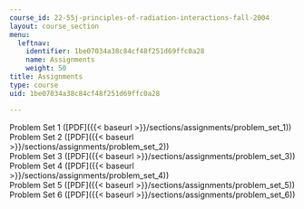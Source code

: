 ```yaml
---
course_id: 22-55j-principles-of-radiation-interactions-fall-2004
layout: course_section
menu:
  leftnav:
    identifier: 1be07034a38c84cf48f251d69ffc0a28
    name: Assignments
    weight: 50
title: Assignments
type: course
uid: 1be07034a38c84cf48f251d69ffc0a28

---
```


Problem Set 1 ([PDF]({{< baseurl >}}/sections/assignments/problem_set_1))  
Problem Set 2 ([PDF]({{< baseurl >}}/sections/assignments/problem_set_2))  
Problem Set 3 ([PDF]({{< baseurl >}}/sections/assignments/problem_set_3))  
Problem Set 4 ([PDF]({{< baseurl >}}/sections/assignments/problem_set_4))  
Problem Set 5 ([PDF]({{< baseurl >}}/sections/assignments/problem_set_5))  
Problem Set 6 ([PDF]({{< baseurl >}}/sections/assignments/problem_set_6))
